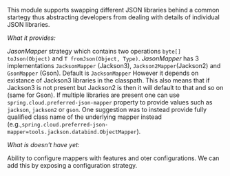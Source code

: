 This module supports swapping different JSON libraries behind a common startegy thus abstracting developers from dealing with details of individual JSON libraries.

*What it provides:*

*JasonMapper* strategy which contains two operations `byte[] toJson(Object)` and `T fromJson(Object, Type)`. *JasonMapper* has 3 implementations `JacksonMapper` (Jackson3), `Jackson2Mapper`(Jackson2) and `GsonMapper` (Gson). Default is `JacksonMapper` However it depends on existance of Jackson3 libraries in the classpath. This also means that if Jackson3 is not present but Jackson2 is then it will default to that and so on (same for Gson). If multiple libraries are present one can use `spring.cloud.preferred-json-mapper` property to provide values such as `jackson`, `jackson2` or `gson`. One suggestion was to instead provide fully qualified class name of the underlying mapper instead (e.g.,`spring.cloud.preferred-json-mapper=tools.jackson.databind.ObjectMapper`).


*What is doesn't have yet:*

Ability to configure mappers with features and oter configurations. We can add this by exposing a configuration strategy.